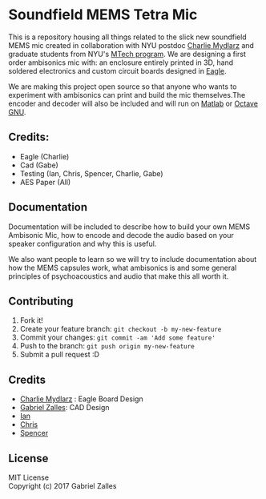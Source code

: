 # Soundfield MEMS Tetra Mic

This is a repository housing all things related to the slick new soundfield MEMS mic created in collaboration with NYU postdoc [Charlie Mydlarz](http://cusp.nyu.edu/people/charlie-mydlarz/) and graduate students from NYU's [MTech program](http://steinhardt.nyu.edu/music/technology). We are designing a first order ambisonics mic with: an enclosure entirely printed in 3D, hand soldered electronics and custom circuit boards designed in [Eagle](http://www.autodesk.com/products/eagle/overview).

We are making this project open source so that anyone who wants to experiment with ambisonics can print and build the mic themselves.The encoder and decoder will also be included and will run on [Matlab](https://www.mathworks.com/products/matlab) or [Octave GNU](https://www.gnu.org/software/octave).

## Credits:

* Eagle (Charlie)
* Cad (Gabe)
* Testing (Ian, Chris, Spencer, Charlie, Gabe)
* AES Paper (All)

## Documentation

Documentation will be included to describe how to build your own MEMS Ambisonic Mic, how to encode and decode the audio based on your speaker configuration and why this is useful.

We also want people to learn so we will try to include documentation about how the MEMS capsules work, what ambisonics is and some general principles of psychoacoustics and audio that make this all worth it.

## Contributing

1. Fork it!
2. Create your feature branch: `git checkout -b my-new-feature`
3. Commit your changes: `git commit -am 'Add some feature'`
4. Push to the branch: `git push origin my-new-feature`
5. Submit a pull request :D

<!-- ## History

We all it all to [Michael Gerzon](http://www.surrounddiscography.com/uhjdisc/ambipubl.htm)
 -->
## Credits

- [Charlie Mydlarz](http://cusp.nyu.edu/people/charlie-mydlarz/) : Eagle Board Design
- [Gabriel Zalles](http://www.gabrielzalles.com): CAD Design
- [Ian]()
- [Chris]()
- [Spencer]()

## License

MIT License      
Copyright (c) 2017 Gabriel Zalles
